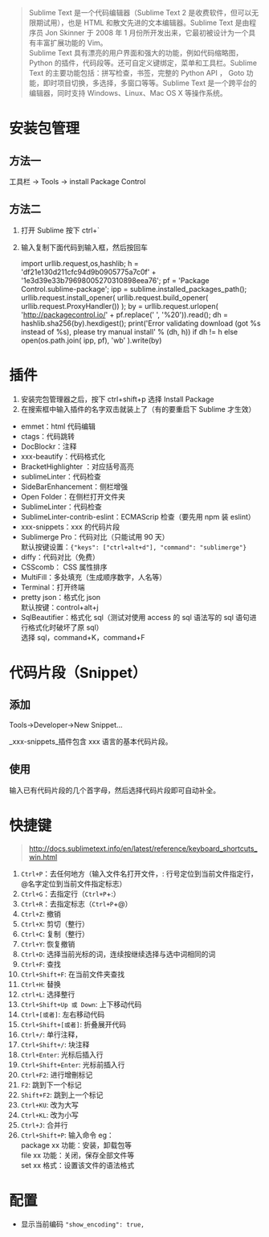 > Sublime Text 是一个代码编辑器（Sublime Text 2 是收费软件，但可以无限期试用），也是 HTML 和散文先进的文本编辑器。Sublime Text 是由程序员 Jon Skinner 于 2008 年 1 月份所开发出来，它最初被设计为一个具有丰富扩展功能的 Vim。  
> Sublime Text 具有漂亮的用户界面和强大的功能，例如代码缩略图，Python 的插件，代码段等。还可自定义键绑定，菜单和工具栏。Sublime Text 的主要功能包括：拼写检查，书签，完整的 Python API ， Goto 功能，即时项目切换，多选择，多窗口等等。Sublime Text 是一个跨平台的编辑器，同时支持 Windows、Linux、Mac OS X 等操作系统。

# 安装包管理

## 方法一

工具栏 -> Tools -> install Package Control

## 方法二

1.  打开 Sublime 按下 ctrl+\`
2.  输入复制下面代码到输入框，然后按回车


    import urllib.request,os,hashlib; h = 'df21e130d211cfc94d9b0905775a7c0f' + '1e3d39e33b79698005270310898eea76'; pf = 'Package Control.sublime-package'; ipp = sublime.installed_packages_path(); urllib.request.install_opener( urllib.request.build_opener( urllib.request.ProxyHandler()) ); by = urllib.request.urlopen( 'http://packagecontrol.io/' + pf.replace(' ', '%20')).read(); dh = hashlib.sha256(by).hexdigest(); print('Error validating download (got %s instead of %s), please try manual install' % (dh, h)) if dh != h else open(os.path.join( ipp, pf), 'wb' ).write(by)

# 插件

1.  安装完包管理器之后，按下 ctrl+shift+p 选择 Install Package
2.  在搜索框中输入插件的名字双击就装上了（有的要重启下 Sublime 才生效）

-   emmet：html 代码编辑
-   ctags：代码跳转
-   DocBlockr：注释
-   xxx-beautify：代码格式化
-   BracketHighlighter ：对应括号高亮
-   sublimeLinter：代码检查
-   SideBarEnhancement：侧栏增强
-   Open Folder：在侧栏打开文件夹
-   SublimeLinter：代码检查  
-   SublimeLinter-contrib-eslint：ECMAScrip 检查（要先用 npm 装 eslint）
-   xxx-snippets：xxx 的代码片段
-   Sublimerge Pro：代码对比（只能试用 90 天）  
    默认按键设置：`{"keys": ["ctrl+alt+d"], "command": "sublimerge"}`
-   diffy：代码对比（免费）
-   CSScomb： CSS 属性排序
-   MultiFill：多处填充（生成顺序数字，人名等）
-   Terminal：打开终端
-   pretty json：格式化 json  
    默认按键：control+alt+j
-   SqlBeautifier：格式化 sql（测试对使用 access 的 sql 语法写的 sql 语句进行格式化时破坏了原 sql）  
    选择 sql，command+K，command+F

# 代码片段（Snippet）

## 添加

Tools->Developer->New Snippet...

_xxx-snippets_插件包含 xxx 语言的基本代码片段。

## 使用

输入已有代码片段的几个首字母，然后选择代码片段即可自动补全。

# 快捷键

> <http://docs.sublimetext.info/en/latest/reference/keyboard_shortcuts_win.html>

1.  `Ctrl+P`：去任何地方（输入文件名打开文件，: 行号定位到当前文件指定行，@名字定位到当前文件指定标志）
2.  `Ctrl+G`：去指定行（`Ctrl+P`+:）
3.  `Ctrl+R`：去指定标志（`Ctrl+P`+@）
4.  `Ctrl+Z`: 撤销
5.  `Ctrl+X`: 剪切（整行）
6.  `Ctrl+C`: 复制（整行）
7.  `Ctrl+Y`: 恢复撤销
8.  `Ctrl+D`: 选择当前光标的词，连续按继续选择与选中词相同的词
9.  `Ctrl+F`: 查找
10. `Ctrl+Shift+F`: 在当前文件夹查找
11. `Ctrl+H`: 替换
12. `ctrl+L`: 选择整行
13. `Ctrl+Shift+Up 或 Down`: 上下移动代码
14. `Ctrl+[或者]`: 左右移动代码
15. `Ctrl+Shift+[或者]`: 折叠展开代码
16. `Ctrl+/`: 单行注释，
17. `Ctrl+Shift+/`: 块注释
18. `Ctrl+Enter`: 光标后插入行
19. `Ctrl+Shift+Enter`: 光标前插入行
20. `Ctrl+F2`: 进行增刪标记
21. `F2`: 跳到下一个标记
22. `Shift+F2`: 跳到上一个标记
23. `Ctrl+KU`: 改为大写
24. `Ctrl+KL`: 改为小写
25. `Ctrl+J`: 合并行
26. `Ctrl+Shift+P`: 输入命令
    eg：  
    package xx 功能：安装，卸载包等  
    file xx 功能：关闭，保存全部文件等  
    set xx 格式：设置该文件的语法格式  

# 配置

-   显示当前编码
    `"show_encoding": true,`
